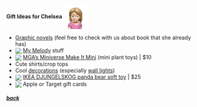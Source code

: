 **Gift Ideas for Chelsea** <img src="assets/images/chelsea2.png" align="center" width="64" >

- [Graphic novels](https://www.target.com/s?searchTerm=graphic+novels+girls) (feel free to check with us about book that she already has)
- <a href="https://www.sanrio.com/collections/my-melody"><img src="https://i.shgcdn.com/0465384c-9563-417b-b638-517529f21c3c/-/format/auto/-/preview/3000x3000/-/quality/lighter/" align="center" width="64" ></a> [My Melody](https://www.sanrio.com/collections/my-melody) stuff
- <a href="https://www.target.com/p/mga-39-s-miniverse-make-it-mini-lifestyle-series-1-mini-collectibles/-/A-87868321"><img src="https://target.scene7.com/is/image/Target/GUEST_c4cdf8c8-5733-407c-bf0e-067e5a7a904d?wid=800&hei=800&qlt=80&fmt=webp" align="center" width="64" ></a> [MGA’s Miniverse Make It Mini](https://www.target.com/p/mga-39-s-miniverse-make-it-mini-lifestyle-series-1-mini-collectibles/-/A-87868321) (mini plant toys) |
  $10
- Cute shirts/crop tops
- Cool [decorations](https://www.target.com/s?searchTerm=room+lights+for+girls) (especially [wall lights](https://www.target.com/s?searchTerm=wall+light+pillowfort))
- <a href="https://www.ikea.com/us/en/p/djungelskog-soft-toy-panda-50402844/"><img src="https://www.ikea.com/us/en/images/products/djungelskog-soft-toy-panda__0710188_pe727391_s5.jpg?f=xl" align="center" width="64" ></a> [IKEA DJUNGELSKOG panda bear soft toy](https://www.ikea.com/us/en/p/djungelskog-soft-toy-panda-50402844/) |
  $25
- <img src="https://www.justdrums.com/wp-content/uploads/2018/12/giftcard_image1.png" align="center" width="64"> Apple or Target gift cards

<!--
<a href="link"><img src="imagelink" align="center" width="64" ></a> [ItemName](link) |
$price
-->

##### [back](readme.md)
